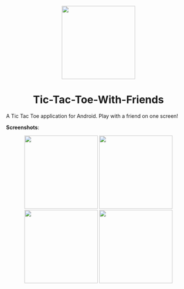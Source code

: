<p align="middle">
  <img src="https://i.imgur.com/jaLmiHL.png" width="200" />
</p>

<h1 align="middle">Tic-Tac-Toe-With-Friends</h1>

A Tic Tac Toe application for Android. Play with a friend on one screen!

**Screenshots**:
<p align="middle">
  <img src="https://i.imgur.com/io4ke2K.png" width="200" />
  <img src="https://i.imgur.com/12pIPcK.png" width="200" /> 
  <img src="https://i.imgur.com/st0o9oj.png" width="200" />
  <img src="https://i.imgur.com/3Nak3y6.png" width="200" />
</p>
